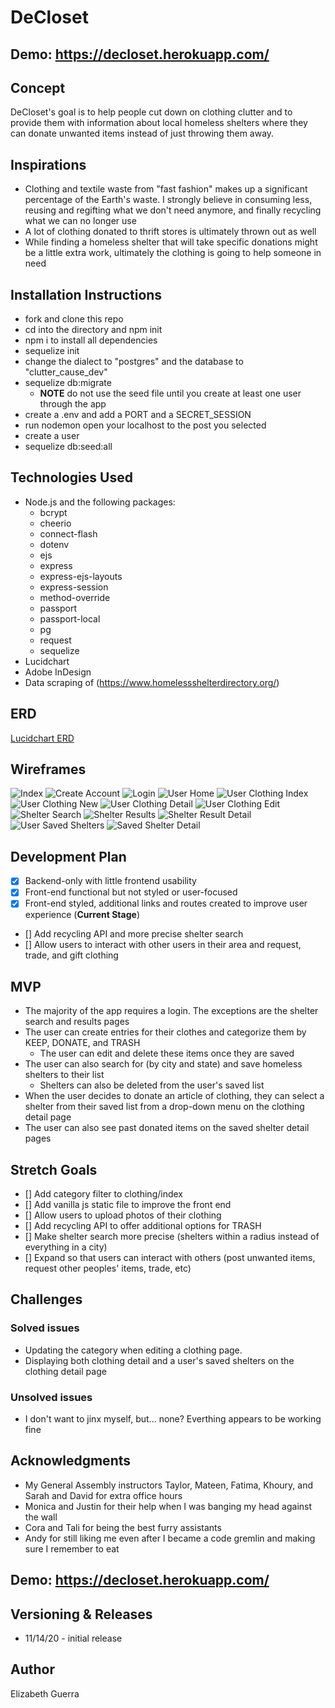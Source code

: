 # DeCloset

## Demo: https://decloset.herokuapp.com/

## Concept
DeCloset's goal is to help people cut down on clothing clutter and to provide them with information about local homeless shelters where they can donate unwanted items instead of just throwing them away.

## Inspirations
- Clothing and textile waste from "fast fashion" makes up a significant percentage of the Earth's waste. I strongly believe in consuming less, reusing and regifting what we don't need anymore, and finally recycling what we can no longer use
- A lot of clothing donated to thrift stores is ultimately thrown out as well
- While finding a homeless shelter that will take specific donations might be a little extra work, ultimately the clothing is going to help someone in need

## Installation Instructions
- fork and clone this repo
- cd into the directory and npm init
- npm i to install all dependencies
- sequelize init
- change the dialect to "postgres" and the database to "clutter_cause_dev"
- sequelize db:migrate
    - **NOTE** do not use the seed file until you create at least one user through the app
- create a .env and add a PORT and a SECRET_SESSION
- run nodemon open your localhost to the post you selected
- create a user
- sequelize db:seed:all

## Technologies Used
- Node.js and the following packages:
    - bcrypt
    - cheerio
    - connect-flash
    - dotenv
    - ejs
    - express
    - express-ejs-layouts
    - express-session
    - method-override
    - passport
    - passport-local
    - pg
    - request
    - sequelize
- Lucidchart
- Adobe InDesign
- Data scraping of (https://www.homelessshelterdirectory.org/)

## ERD
[Lucidchart ERD](https://lucid.app/invitations/accept/27d080a7-f4b7-420e-90ae-14f3bcc63bad)

## Wireframes
![Index](/Wireframe/Project_2_index.png)
![Create Account](/Wireframe/Project_2_create_new.png)
![Login](/Wireframe/Project_2_login.png)
![User Home](/Wireframe/Project_2_user_home.png)
![User Clothing Index](/Wireframe/Project_2_user_clothing_index.png)
![User Clothing New](/Wireframe/Project_2_clothing_new.png)
![User Clothing Detail](/Wireframe/Project_2_user_clothing_detail.png)
![User Clothing Edit](/Wireframe/Project_2_user_clothing_edit.png)
![Shelter Search](/Wireframe/Project_2_shelter_search.png)
![Shelter Results](/Wireframe/Project_2_shelter_results.png)
![Shelter Result Detail](/Wireframe/Project_2_shelter_result_detail.png)
![User Saved Shelters](/Wireframe/Project_2_user_saved_shelters.png)
![Saved Shelter Detail](/Wireframe/Project_2_saved_shelter_detail.png)

## Development Plan
- [x] Backend-only with little frontend usability
- [x] Front-end functional but not styled or user-focused
- [x] Front-end styled, additional links and routes created to improve user experience (**Current Stage**)
- [] Add recycling API and more precise shelter search
- [] Allow users to interact with other users in their area and request, trade, and gift clothing

## MVP
- The majority of the app requires a login. The exceptions are the shelter search and results pages
- The user can create entries for their clothes and categorize them by KEEP, DONATE, and TRASH
    - The user can edit and delete these items once they are saved
- The user can also search for (by city and state) and save homeless shelters to their list
    - Shelters can also be deleted from the user's saved list
- When the user decides to donate an article of clothing, they can select a shelter from their saved list from a drop-down menu on the clothing detail page
- The user can also see past donated items on the saved shelter detail pages

## Stretch Goals
- [] Add category filter to clothing/index
- [] Add vanilla js static file to improve the front end
- [] Allow users to upload photos of their clothing
- [] Add recycling API to offer additional options for TRASH
- [] Make shelter search more precise (shelters within a radius instead of everything in a city)
- [] Expand so that users can interact with others (post unwanted items, request other peoples' items, trade, etc)

## Challenges

### Solved issues
- Updating the category when editing a clothing page. 
- Displaying both clothing detail and a user's saved shelters on the clothing detail page

### Unsolved issues
- I don't want to jinx myself, but... none? Everthing appears to be working fine

## Acknowledgments
- My General Assembly instructors Taylor, Mateen, Fatima, Khoury, and Sarah and David for extra office hours
- Monica and Justin for their help when I was banging my head against the wall
- Cora and Tali for being the best furry assistants
- Andy for still liking me even after I became a code gremlin and making sure I remember to eat

## Demo: https://decloset.herokuapp.com/

## Versioning & Releases
- 11/14/20 - initial release

## Author
Elizabeth Guerra